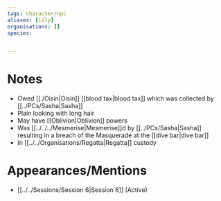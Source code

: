 ```yaml
---
tags: character/npc
aliases: [Lily]
organisations: []
species: 


---
```

# Notes
- Owed [[./Oisin|Oisin]] [[blood tax|blood tax]] which was collected by [[../PCs/Sasha|Sasha]]
- Plain looking with long hair
- May have [[Oblivion|Oblivion]] powers
- Was [[../../../Mesmerise|Mesmerise]]d by [[../PCs/Sasha|Sasha]] resulting in a breach of the Masquerade at the [[dive bar|dive bar]]
- In [[../../Organisations/Regatta|Regatta]] custody

# Appearances/Mentions

- [[../../Sessions/Session 6|Session 6]] (Active)

